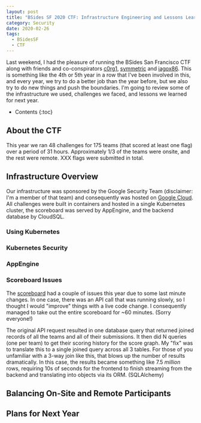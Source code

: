 ```yaml
---
layout: post
title: "BSides SF 2020 CTF: Infrastructure Engineering and Lessons Learned"
category: Security
date: 2020-02-26
tags:
  - BSidesSF
  - CTF
---
```


Last weekend, I had the pleasure of running the BSides San Francisco CTF along
with friends and co-conspirators [c0rg1](https://twitter.com/itsc0rg1),
[symmetric](https://twitter.com/bmenrigh) and
[iagox86](https://twitter.com/iagox86).  This is something like the 4th or 5th
year in a row that I've been involved in this, and every year, we try to do a
better job than the year before, but we also try to do new things and push the
boundaries.  I'm going to review some of the infrastructure we used, challenges
we faced, and lessons we learned for next year.

* Contents
{:toc}

## About the CTF

This year we ran 48 challenges for 175 teams (that scored at least one flag)
over a period of 31 hours.  Approximately 1/3 of the teams were onsite, and the
rest were remote.  XXX flags were submitted in total.

## Infrastructure Overview

Our infrastructure was sponsored by the Google Security Team (disclaimer: I'm a
member of that team) and consequently was hosted on [Google
Cloud](https://cloud.google.com/).  All challenges were built in containers and
hosted in a single Kubernetes cluster, the scoreboard was served by AppEngine,
and the backend database by CloudSQL.

### Using Kubernetes

### Kubernetes Security

### AppEngine

### Scoreboard Issues

The [scoreboard](https://github.com/google/ctfscoreboard) had a couple of issues
this year due to some last minute changes.  In one case, there was an API call
that was running slowly, so I thought I would "improve" things with a live code
change.  I consequently managed to take out the entire scoreboard for ~60
minutes.  (Sorry everyone!)

The original API request resulted in one database query that returned joined
records of all the teams and all of their submissions.  It then did N queries
(one per team) to get their scoring history for the score graph.  My "fix" was
to translate this to a single joined query across all 3 tables.  For those of
you unfamiliar with a 3-way join like this, that blows up the number of results
dramatically.  In this case, the results became something like 7.5 *million*
rows, requiring 10s of seconds for the frontend to finish streaming from the
backend and translating into objects via its ORM.  (SQLAlchemy)

## Balancing On-Site and Remote Participants

## Plans for Next Year
